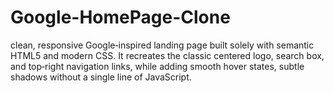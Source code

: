 # Google-HomePage-Clone
 clean, responsive Google‑inspired landing page built solely with semantic HTML5 and modern CSS. It recreates the classic centered logo, search box, and top‑right navigation links, while adding smooth hover states, subtle shadows without a single line of JavaScript.
